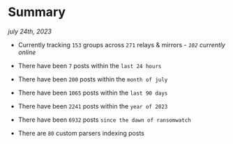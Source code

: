 
# Summary
_july 24th, 2023_

- Currently tracking `153` groups across `271` relays & mirrors - _`102` currently online_

- There have been `7` posts within the `last 24 hours`

- There have been `200` posts within the `month of july`

- There have been `1065` posts within the `last 90 days`

- There have been `2241` posts within the `year of 2023`

- There have been `6932` posts `since the dawn of ransomwatch`

- There are `80` custom parsers indexing posts
